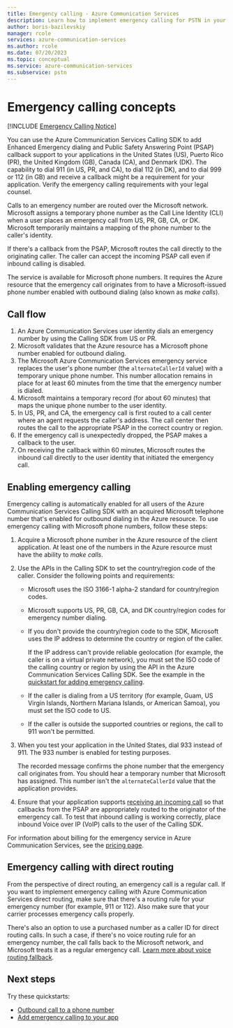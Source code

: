 ```yaml
---
title: Emergency calling - Azure Communication Services
description: Learn how to implement emergency calling for PSTN in your Azure Communication Services application.
author: boris-bazilevskiy
manager: rcole
services: azure-communication-services
ms.author: rcole
ms.date: 07/20/2023
ms.topic: conceptual
ms.service: azure-communication-services
ms.subservice: pstn
---
```


# Emergency calling concepts

[!INCLUDE [Emergency Calling Notice](../../includes/emergency-calling-notice-include.md)]

You can use the Azure Communication Services Calling SDK to add Enhanced Emergency dialing and Public Safety Answering Point (PSAP) callback support to your applications in the United States (US), Puerto Rico (PR), the United Kingdom (GB), Canada (CA), and Denmark (DK). The capability to dial 911 (in US, PR, and CA), to dial 112 (in DK), and to dial 999 or 112 (in GB) and receive a callback might be a requirement for your application. Verify the emergency calling requirements with your legal counsel.

Calls to an emergency number are routed over the Microsoft network. Microsoft assigns a temporary phone number as the Call Line Identity (CLI) when a user places an emergency call from US, PR, GB, CA, or DK. Microsoft temporarily maintains a mapping of the phone number to the caller's identity.

If there's a callback from the PSAP, Microsoft routes the call directly to the originating caller. The caller can accept the incoming PSAP call even if inbound calling is disabled.

The service is available for Microsoft phone numbers. It requires the Azure resource that the emergency call originates from to have a Microsoft-issued phone number enabled with outbound dialing (also known as *make calls*).

## Call flow

1. An Azure Communication Services user identity dials an emergency number by using the Calling SDK from US or PR.
1. Microsoft validates that the Azure resource has a Microsoft phone number enabled for outbound dialing.
1. The Microsoft Azure Communication Services emergency service replaces the user's phone number (the `alternateCallerId` value) with a temporary unique phone number. This number allocation remains in place for at least 60 minutes from the time that the emergency number is dialed.
1. Microsoft maintains a temporary record (for about 60 minutes) that maps the unique phone number to the user identity.
1. In US, PR, and CA, the emergency call is first routed to a call center where an agent requests the caller's address. The call center then routes the call to the appropriate PSAP in the correct country or region.
1. If the emergency call is unexpectedly dropped, the PSAP makes a callback to the user.
1. On receiving the callback within 60 minutes, Microsoft routes the inbound call directly to the user identity that initiated the emergency call.

## Enabling emergency calling

Emergency calling is automatically enabled for all users of the Azure Communication Services Calling SDK with an acquired Microsoft telephone number that's enabled for outbound dialing in the Azure resource. To use emergency calling with Microsoft phone numbers, follow these steps:

1. Acquire a Microsoft phone number in the Azure resource of the client application. At least one of the numbers in the Azure resource must have the ability to *make calls*.

1. Use the APIs in the Calling SDK to set the country/region code of the caller. Consider the following points and requirements:

    - Microsoft uses the ISO 3166-1 alpha-2 standard for country/region codes.

    - Microsoft supports US, PR, GB, CA, and DK country/region codes for emergency number dialing.

    - If you don't provide the country/region code to the SDK, Microsoft uses the IP address to determine the country or region of the caller.

      If the IP address can't provide reliable geolocation (for example, the caller is on a virtual private network), you must set the ISO code of the calling country or region by using the API in the Azure Communication Services Calling SDK. See the example in the [quickstart for adding emergency calling](../../quickstarts/telephony/emergency-calling.md).

    - If the caller is dialing from a US territory (for example, Guam, US Virgin Islands, Northern Mariana Islands, or American Samoa), you must set the ISO code to US.

    - If the caller is outside the supported countries or regions, the call to 911 won't be permitted.

1. When you test your application in the United States, dial 933 instead of 911. The 933 number is enabled for testing purposes. 

   The recorded message confirms the phone number that the emergency call originates from. You should hear a temporary number that Microsoft has assigned. This number isn't the `alternateCallerId` value that the application provides.

1. Ensure that your application supports [receiving an incoming call](../../how-tos/calling-sdk/manage-calls.md#receive-an-incoming-call) so that callbacks from the PSAP are appropriately routed to the originator of the emergency call. To test that inbound calling is working correctly, place inbound Voice over IP (VoIP) calls to the user of the Calling SDK.

For information about billing for the emergency service in Azure Communication Services, see the [pricing page](https://azure.microsoft.com/pricing/details/communication-services/).

## Emergency calling with direct routing

From the perspective of direct routing, an emergency call is a regular call. If you want to implement emergency calling with Azure Communication Services direct routing, make sure that there's a routing rule for your emergency number (for example, 911 or 112). Also make sure that your carrier processes emergency calls properly.

There's also an option to use a purchased number as a caller ID for direct routing calls. In such a case, if there's no voice routing rule for an emergency number, the call falls back to the Microsoft network, and Microsoft treats it as a regular emergency call. [Learn more about voice routing fallback](./direct-routing-provisioning.md#outbound-voice-routing-considerations).

## Next steps

Try these quickstarts:

- [Outbound call to a phone number](../../quickstarts/telephony/pstn-call.md)
- [Add emergency calling to your app](../../quickstarts/telephony/emergency-calling.md)